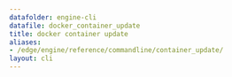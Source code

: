 ```yaml
---
datafolder: engine-cli
datafile: docker_container_update
title: docker container update
aliases:
- /edge/engine/reference/commandline/container_update/
layout: cli
---
```


<!--
This page is automatically generated from Docker's source code. If you want to
suggest a change to the text that appears here, open a ticket or pull request
in the source repository on GitHub:

https://github.com/docker/cli
-->